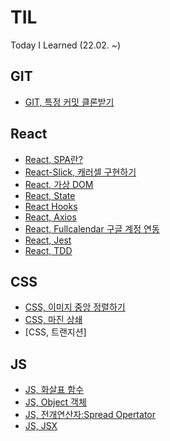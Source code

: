 # TIL
Today I Learned (22.02. ~)


## GIT
 - [GIT, 특정 커밋 클론받기](https://github.com/eunbeann/TIL/blob/main/GIT/specificCommit.md)

## React
 - [React, SPA란? ](https://github.com/eunbeann/TIL/blob/main/React/SPA.md)
 - [React-Slick, 캐러셀 구현하기](https://github.com/eunbeann/TIL/blob/main/React/React-Slick.md)
 - [React, 가상 DOM](React/Virtual-DOM.md)
 - [React, State](React/State.md)
 - [React Hooks](React/React-Hooks.md)
 - [React, Axios](React/Axios.md)
 - [React, Fullcalendar 구글 계정 연동](React/FullCalendar-Google.md)
 - [React, Jest](React/Jest.md)
 - [React, TDD](React/TDD.md)

## CSS
 - [CSS, 이미지 중앙 정렬하기](CSS/img-center-align.md)
 - [CSS, 마진 상쇄](CSS/margin-collapsing.md)
 - [CSS, 트랜지션]

## JS
 - [JS, 화살표 함수](JS/arrowfunction.md)
 - [JS, Object 객체](JS/Object.md)
 - [JS, 전개연산자:Spread Opertator](JS/SpreadOperator.md)
 - [JS, JSX](JS/JSX.md)

